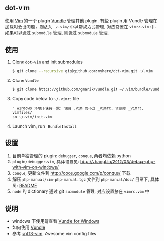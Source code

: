 ## dot-vim

使用 [Vim](http://www.vim.org/) 的一个 plugin [Vundle](https://github.com/gmarik/vundle) 管理其他 plugin. 有些 plugin 用 Vundle
管理在加载时会出问题，则放入 `~/.vim/` 中以常规方式管理, 对应设置在
`vimrc.vim` 中. 如果可以通过 `submodule` 管理, 则通过 `submodule` 管理.


## 使用
1. Clone `dot-vim` and init submodules
     ```bash
     $ git clone --recursive git@github.com:myhere/dot-vim.git ~/.vim
     ```

2. Clone `Vundle`
     ```bash
     $ git clone https://github.com/gmarik/vundle.git ~/.vim/bundle/vundle
     ```

3. Copy code below to `~/.vimrc` file
     ```vim
     " windows 环境下保持一致: 使用 .vim 而不是 _vimrc, 请删除 _vimrc, vimfiles/
     so ~/.vim/init.vim
     ```

4. Launch vim, run `:BundleInstall`


## 设置
1. 目前单独管理的 plugin: `debugger`, `conque`, 两者均依赖 python
2. `plugin/debugger.vim`, 具体设置见: http://zhangl.in/2012/03/debug-php-with-vim-on-windows/
3. `conque`, 更新文件到 http://code.google.com/p/conque/ 下载
4. 解压 `php-manual/vim-php-manual.tgz` 文件到 `php-manual/doc/` 目录下, 具体见: [README](/myhere/dot-vim/tree/master/php-manual/README.md)
5. `node` 的 dictionary 通过 git `submodule` 管理, 对应设置放在 `vimrc.vim` 中


## 说明
* windows 下使用请查看 [Vundle for Windows](https://github.com/gmarik/vundle/wiki/Vundle-for-Windows)
* 如何使用 [Vundle](https://github.com/gmarik/vundle)
* 参考 [spf13-vim](https://github.com/spf13/spf13-vim). Awesome vim config files
